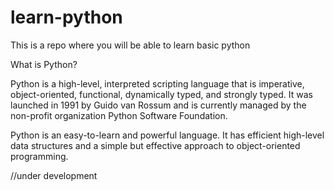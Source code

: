 # learn-python
This is a repo where you will be able to learn basic python

What is Python?

Python is a high-level, interpreted scripting language that is imperative, object-oriented, functional, dynamically typed, and strongly typed. It was launched in 1991 by Guido van Rossum and is currently managed by the non-profit organization Python Software Foundation.

Python is an easy-to-learn and powerful language. It has efficient high-level data structures and a simple but effective approach to object-oriented programming.

//under development 